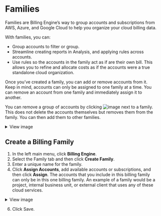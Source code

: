 <meta name="robots" content="noindex">

# Families 

Families are Billing Engine’s way to group accounts and subscriptions from AWS, Azure, and Google Cloud to help you organize your cloud billing data.

With families, you can:

* Group accounts to filter or group.
* Streamline creating reports in Analysis, and applying rules across accounts.
* Use rules so the accounts in the family act as if are their own bill. This allows you to refine and allocate costs as if the accounts were a true standalone cloud organization.

Once you’ve created a family, you can add or remove accounts from it. Keep in mind, accounts can only be assigned to one family at a time. You can remove an account from one family and immediately assign it to another.

You can remove a group of accounts by clicking ![image](https://github.com/spotinst/help/assets/167069628/c03958f2-9023-4d16-871d-f97ccedd64fc) next to a family. This does not delete the accounts themselves but removes them from the family. You can then add them to other families.

 <details>
   <summary markdown="span">View image</summary>

 ![image](https://github.com/spotinst/help/assets/167069628/77bf1b8b-700c-48b8-a639-59a89a658b8c)

 </details>

   
## Create a Billing Family
1. In the left main menu, click **Billing Engine**.
2. Select the Family tab and then click **Create Family**.
3. Enter a unique name for the family.
4. Click **Assign Accounts**, add available accounts or subscriptions, and then click **Assign**.
   The accounts that you include in this billing family can only be in this one billing family. An example of a family would be a project, internal business unit, or external client that uses any of these cloud services.
<details>
  <summary markdown="span">View image</summary>
  
![families2](https://github.com/spotinst/help/assets/167069628/f186eedf-abd6-44d2-9f05-22a8148c4d00)

</details>
   

6. Click Save.
